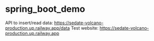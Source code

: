﻿# spring_boot_demo
 
API to insert/read data: https://sedate-volcano-production.up.railway.app/data
Test website: https://sedate-volcano-production.up.railway.app
